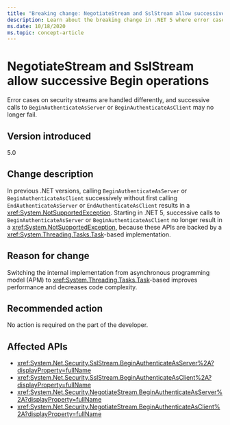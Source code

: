 ```yaml
---
title: "Breaking change: NegotiateStream and SslStream allow successive Begin operations"
description: Learn about the breaking change in .NET 5 where error cases on security streams are handled differently, and successive calls to BeginAuthenticateAsServer or BeginAuthenticateAsClient may no longer fail.
ms.date: 10/18/2020
ms.topic: concept-article
---
```

# NegotiateStream and SslStream allow successive Begin operations

Error cases on security streams are handled differently, and successive calls to `BeginAuthenticateAsServer` or `BeginAuthenticateAsClient` may no longer fail.

## Version introduced

5.0

## Change description

In previous .NET versions, calling `BeginAuthenticateAsServer` or `BeginAuthenticateAsClient` successively without first calling `EndAuthenticateAsServer` or `EndAuthenticateAsClient` results in a <xref:System.NotSupportedException>. Starting in .NET 5, successive calls to `BeginAuthenticateAsServer` or `BeginAuthenticateAsClient` no longer result in a <xref:System.NotSupportedException>, because these APIs are backed by a <xref:System.Threading.Tasks.Task>-based implementation.

## Reason for change

Switching the internal implementation from asynchronous programming model (APM) to <xref:System.Threading.Tasks.Task>-based improves performance and decreases code complexity.

## Recommended action

No action is required on the part of the developer.

## Affected APIs

- <xref:System.Net.Security.SslStream.BeginAuthenticateAsServer%2A?displayProperty=fullName>
- <xref:System.Net.Security.SslStream.BeginAuthenticateAsClient%2A?displayProperty=fullName>
- <xref:System.Net.Security.NegotiateStream.BeginAuthenticateAsServer%2A?displayProperty=fullName>
- <xref:System.Net.Security.NegotiateStream.BeginAuthenticateAsClient%2A?displayProperty=fullName>

<!--

### Affected APIs

- `Overload:M:System.Net.Security.SslStream.BeginAuthenticateAsServer`
- `Overload:M:System.Net.Security.SslStream.BeginAuthenticateAsClient`
- `Overload:M:System.Net.Security.NegotiateStream.BeginAuthenticateAsServer`
- `Overload:M:System.Net.Security.NegotiateStream.BeginAuthenticateAsClient`

### Category

Networking

-->

